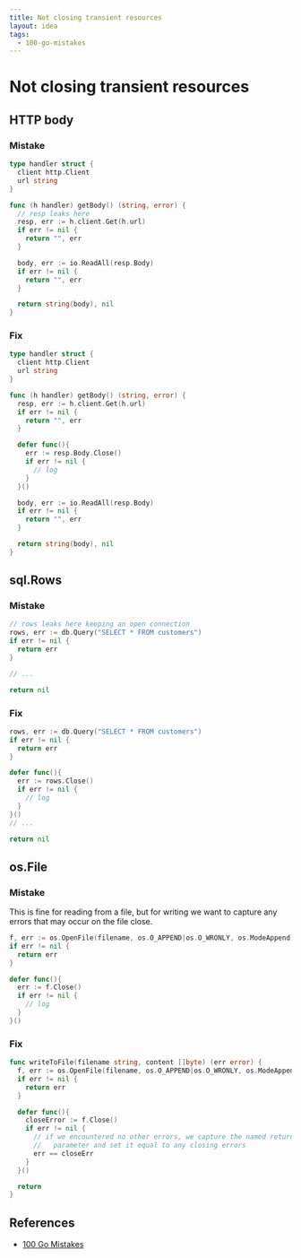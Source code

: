 ```yaml
---
title: Not closing transient resources
layout: idea
tags:
  - 100-go-mistakes
---
```


# Not closing transient resources

## HTTP body

### Mistake

```go
type handler struct {
  client http.Client
  url string
}

func (h handler) getBody() (string, error) {
  // resp leaks here
  resp, err := h.client.Get(h.url)
  if err != nil {
    return "", err
  }

  body, err := io.ReadAll(resp.Body)
  if err != nil {
    return "", err
  }

  return string(body), nil
}
```

### Fix

```go
type handler struct {
  client http.Client
  url string
}

func (h handler) getBody() (string, error) {
  resp, err := h.client.Get(h.url)
  if err != nil {
    return "", err
  }

  defer func(){
    err := resp.Body.Close()
    if err != nil {
      // log
    }
  }()

  body, err := io.ReadAll(resp.Body)
  if err != nil {
    return "", err
  }

  return string(body), nil
}
```

## sql.Rows

### Mistake

```go
// rows leaks here keeping an open connection
rows, err := db.Query("SELECT * FROM customers")
if err != nil {
  return err
}

// ...

return nil
```

### Fix

```go
rows, err := db.Query("SELECT * FROM customers")
if err != nil {
  return err
}

defer func(){
  err := rows.Close()
  if err != nil {
    // log
  }
}()
// ...

return nil
```

## os.File

### Mistake

This is fine for reading from a file, but for writing we want to capture any
errors that may occur on the file close.

```go
f, err := os.OpenFile(filename, os.O_APPEND|os.O_WRONLY, os.ModeAppend)
if err != nil {
  return err
}

defer func(){
  err := f.Close()
  if err != nil {
    // log
  }
}()
```

### Fix

```go
func writeToFile(filename string, content []byte) (err error) {
  f, err := os.OpenFile(filename, os.O_APPEND|os.O_WRONLY, os.ModeAppend)
  if err != nil {
    return err
  }

  defer func(){
    closeError := f.Close()
    if err != nil {
      // if we encountered no other errors, we capture the named return
      //   parameter and set it equal to any closing errors
      err == closeErr
    }
  }()

  return
}
```

## References

- [100 Go Mistakes](/reference/100-Go-Mistakes-and-How-to-Avoid-Them)
